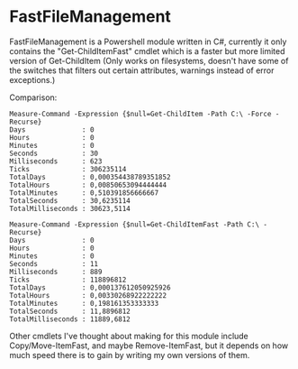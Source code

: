 # FastFileManagement

FastFileManagement is a Powershell module written in C#, currently it only contains the "Get-ChildItemFast" cmdlet which is a faster but more limited version of Get-ChildItem (Only works on filesystems, doesn't have some of the switches that filters out certain attributes, warnings instead of error exceptions.)

Comparison:

```
Measure-Command -Expression {$null=Get-ChildItem -Path C:\ -Force -Recurse}
Days              : 0
Hours             : 0
Minutes           : 0
Seconds           : 30
Milliseconds      : 623
Ticks             : 306235114
TotalDays         : 0,000354438789351852
TotalHours        : 0,00850653094444444
TotalMinutes      : 0,510391856666667
TotalSeconds      : 30,6235114
TotalMilliseconds : 30623,5114

Measure-Command -Expression {$null=Get-ChildItemFast -Path C:\ -Recurse}
Days              : 0
Hours             : 0
Minutes           : 0
Seconds           : 11
Milliseconds      : 889
Ticks             : 118896812
TotalDays         : 0,000137612050925926
TotalHours        : 0,00330268922222222
TotalMinutes      : 0,198161353333333
TotalSeconds      : 11,8896812
TotalMilliseconds : 11889,6812
```

Other cmdlets I've thought about making for this module include Copy/Move-ItemFast, and maybe Remove-ItemFast, but it depends on how much speed there is to gain by writing my own versions of them.
